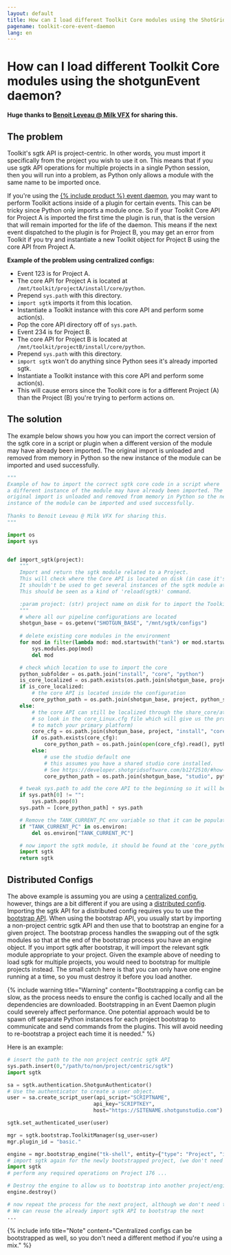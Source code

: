 ```yaml
---
layout: default
title: How can I load different Toolkit Core modules using the ShotGrid Event Daemon?
pagename: toolkit-core-event-daemon
lang: en
---
```


# How can I load different Toolkit Core modules using the shotgunEvent daemon?

**Huge thanks to [Benoit Leveau @ Milk VFX](https://github.com/benoit-leveau) for sharing this.**

## The problem

Toolkit's sgtk API is project-centric. In other words, you must import it specifically from the project you wish to use it on.
This means that if you use sgtk API operations for multiple projects in a single Python session, then you will run into a problem, as Python only allows a module with the same name to be imported once.

If you're using the [{% include product %} event daemon](https://github.com/shotgunsoftware/shotgunEvents), you may want to perform Toolkit actions inside of a plugin for certain events. This can be tricky since Python only imports a module once. So if your Toolkit Core API for Project A is imported the first time the plugin is run, that is the version that will remain imported for the life of the daemon. This means if the next event dispatched to the plugin is for Project B, you may get an error from Toolkit if you try and instantiate a new Toolkit object for Project B using the core API from Project A.

**Example of the problem using centralized configs:**

- Event 123 is for Project A.
- The core API for Project A is located at `/mnt/toolkit/projectA/install/core/python`.
- Prepend `sys.path` with this directory.
- `import sgtk` imports it from this location.
- Instantiate a Toolkit instance with this core API and perform some action(s).
- Pop the core API directory off of `sys.path`.
- Event 234 is for Project B.
- The core API for Project B is located at `/mnt/toolkit/projectB/install/core/python`.
- Prepend `sys.path` with this directory.
- `import sgtk` won't do anything since Python sees it's already imported sgtk.
- Instantiate a Toolkit instance with this core API and perform some action(s).
- This will cause errors since the Toolkit core is for a different Project (A) than the Project (B) you're trying to perform actions on.

## The solution

The example below shows you how you can import the correct version of the sgtk core in a script or plugin when a different version of the module may have already been imported. The original import is unloaded and removed from memory in Python so the new instance of the module can be imported and used successfully.

```python
"""
Example of how to import the correct sgtk core code in a script where
a different instance of the module may have already been imported. The
original import is unloaded and removed from memory in Python so the new
instance of the module can be imported and used successfully.
    
Thanks to Benoit Leveau @ Milk VFX for sharing this.
"""

import os
import sys


def import_sgtk(project):
    """
    Import and return the sgtk module related to a Project.
    This will check where the Core API is located on disk (in case it's localized or shared).
    It shouldn't be used to get several instances of the sgtk module at different places.
    This should be seen as a kind of 'reload(sgtk)' command.

    :param project: (str) project name on disk for to import the Toolkit Core API for.
    """
    # where all our pipeline configurations are located
    shotgun_base = os.getenv("SHOTGUN_BASE", "/mnt/sgtk/configs")
    
    # delete existing core modules in the environment
    for mod in filter(lambda mod: mod.startswith("tank") or mod.startswith("sgtk"), sys.modules):
        sys.modules.pop(mod)
        del mod

    # check which location to use to import the core
    python_subfolder = os.path.join("install", "core", "python")
    is_core_localized = os.path.exists(os.path.join(shotgun_base, project, "install", "core", "_core_upgrader.py"))
    if is_core_localized:
        # the core API is located inside the configuration
        core_python_path = os.path.join(shotgun_base, project, python_subfolder)
    else:
        # the core API can still be localized through the share_core/attach_to_core commands
        # so look in the core_Linux.cfg file which will give us the proper location (modify this
        # to match your primary platform)
        core_cfg = os.path.join(shotgun_base, project, "install", "core", "core_Linux.cfg")
        if os.path.exists(core_cfg):
            core_python_path = os.path.join(open(core_cfg).read(), python_subfolder)
        else:
            # use the studio default one
            # this assumes you have a shared studio core installed.
            # See https://developer.shotgridsoftware.com/b12f2510/#how-do-i-share-the-toolkit-core-between-projects
            core_python_path = os.path.join(shotgun_base, "studio", python_subfolder)

    # tweak sys.path to add the core API to the beginning so it will be picked up
    if sys.path[0] != "":
        sys.path.pop(0)
    sys.path = [core_python_path] + sys.path 

    # Remove the TANK_CURRENT_PC env variable so that it can be populated by the new import
    if "TANK_CURRENT_PC" in os.environ:
        del os.environ["TANK_CURRENT_PC"]

    # now import the sgtk module, it should be found at the 'core_python_path' location above
    import sgtk
    return sgtk
```

## Distributed Configs

The above example is assuming you are using a [centralized config](https://developer.shotgridsoftware.com/tk-core/initializing.html#centralized-configurations), however, things are a bit different if you are using a [distributed config](https://developer.shotgridsoftware.com/tk-core/initializing.html#distributed-configurations). Importing the sgtk API for a distributed config requires you to use the [bootstrap API](https://developer.shotgridsoftware.com/tk-core/initializing.html#bootstrap-api). When using the bootstrap API, you usually start by importing a non-project centric sgtk API and then use that to bootstrap an engine for a given project. 
The bootstrap process handles the swapping out of the sgtk modules so that at the end of the bootstrap process you have an engine object. If you import sgtk after bootstrap, it will import the relevant sgtk module appropriate to your project. Given the example above of needing to load sgtk for multiple projects, you would need to bootstrap for multiple projects instead. The small catch here is that you can only have one engine running at a time, so you must destroy it before you load another.

{% include warning title="Warning" content="Bootstrapping a config can be slow, as the process needs to ensure the config is cached locally and all the dependencies are downloaded. Bootstrapping in an Event Daemon plugin could severely affect performance. One potential approach would be to spawn off separate Python instances for each project bootstrap to communicate and send commands from the plugins. This will avoid needing to re-bootstrap a project each time it is needed." %}


Here is an example: 

```python
# insert the path to the non project centric sgtk API
sys.path.insert(0,"/path/to/non/project/centric/sgtk")
import sgtk

sa = sgtk.authentication.ShotgunAuthenticator()
# Use the authenticator to create a user object.
user = sa.create_script_user(api_script="SCRIPTNAME",
                            api_key="SCRIPTKEY",
                            host="https://SITENAME.shotgunstudio.com")

sgtk.set_authenticated_user(user)

mgr = sgtk.bootstrap.ToolkitManager(sg_user=user)
mgr.plugin_id = "basic."

engine = mgr.bootstrap_engine("tk-shell", entity={"type": "Project", "id": 176})
# import sgtk again for the newly bootstrapped project, (we don't need to handle setting sys paths)
import sgtk
# perform any required operations on Project 176 ...

# Destroy the engine to allow us to bootstrap into another project/engine.
engine.destroy()

# now repeat the process for the next project, although we don't need to do the initial non-project centric sgtk import this time.
# We can reuse the already import sgtk API to bootstrap the next
...
```

{% include info title="Note" content="Centralized configs can be bootstrapped as well, so you don't need a different method if you're using a mix." %}